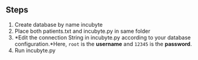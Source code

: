 ## Steps
1) Create database by name incubyte
2) Place both patients.txt and incubyte.py in same folder 
3) *Edit the connection String in incubyte.py according to your database configuration.*Here, `root` is the **username** and `12345` is the **password**.
4) Run incubyte.py
